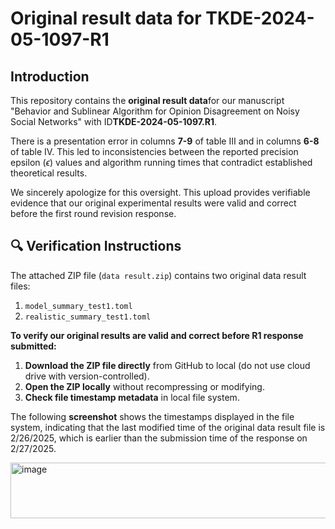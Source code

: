 # Original result data for TKDE-2024-05-1097-R1

## Introduction
This repository contains the ​**original result data**​ for our manuscript "Behavior and Sublinear Algorithm for Opinion Disagreement on Noisy Social Networks" with ID ​**TKDE-2024-05-1097.R1**. 

There is a presentation error in columns ​**7-9​**  of table Ⅲ and in columns ​**6-8​**  of table Ⅳ. This led to inconsistencies between the reported precision epsilon ($\epsilon$) values and algorithm running times that contradict established theoretical results.

We sincerely apologize for this oversight. This upload provides verifiable evidence that our original experimental results were valid and correct before the first round revision response.

## 🔍 Verification Instructions
The attached ZIP file (`data result.zip`) contains two original data result files:
1. `model_summary_test1.toml`
2. `realistic_summary_test1.toml`

​**To verify our original results are valid and correct before R1 response submitted:​**​
1. ​**Download the ZIP file directly**​ from GitHub to local (do not use cloud drive with version-controlled).
2. ​**Open the ZIP locally**​ without recompressing or modifying.
3. ​**Check file timestamp metadata**​ in local file system.

The following ​**screenshot​** shows the timestamps displayed in the file system, indicating that the last modified time of the original data result file is 2/26/2025, which is earlier than the submission time of the response on 2/27/2025.

<img width="938" height="89" alt="image" src="https://github.com/user-attachments/assets/1d2ca9a8-8bb3-4c08-bc27-ca42c493abbc" />
